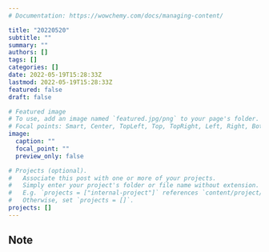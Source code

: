 ```yaml
---
# Documentation: https://wowchemy.com/docs/managing-content/

title: "20220520"
subtitle: ""
summary: ""
authors: []
tags: []
categories: []
date: 2022-05-19T15:28:33Z
lastmod: 2022-05-19T15:28:33Z
featured: false
draft: false

# Featured image
# To use, add an image named `featured.jpg/png` to your page's folder.
# Focal points: Smart, Center, TopLeft, Top, TopRight, Left, Right, BottomLeft, Bottom, BottomRight.
image:
  caption: ""
  focal_point: ""
  preview_only: false

# Projects (optional).
#   Associate this post with one or more of your projects.
#   Simply enter your project's folder or file name without extension.
#   E.g. `projects = ["internal-project"]` references `content/project/deep-learning/index.md`.
#   Otherwise, set `projects = []`.
projects: []
---
```


## Note

